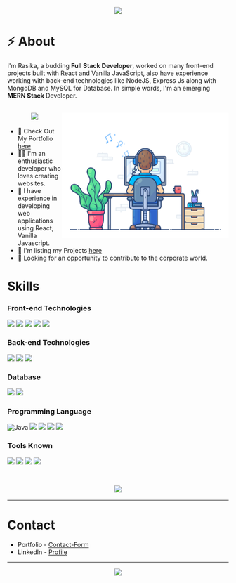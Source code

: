 <p align="center"><img src="https://readme-typing-svg.herokuapp.com?font=Fira+Code&weight=700&size=23&pause=2000&width=435&lines=Hello+World%F0%9F%91%8B%2C+I'm+Rasika;Doing+3rd+year+B.Tech+IT+%F0%9F%93%9A" /></p>

# ⚡ About 
    
I'm Rasika, a budding **Full Stack Developer**, worked on many front-end projects built with React and Vanilla JavaScript, also have experience working with back-end technologies like NodeJS, Express Js along with MongoDB and MySQL for Database. In simple words, I'm an emerging **MERN Stack** Developer.
<br/>
<br/>


<img width="380" align="right" src="pc.gif" />

<p align="center"><img height="22" src="https://hits.seeyoufarm.com/api/count/incr/badge.svg?url=https%3A%2F%2Fgithub.com%2Frasika-r&count_bg=%2379C83D&title_bg=%23555555&icon=&icon_color=%23E7E7E7&title=Profile+views&edge_flat=false"/></p>

- 🚀 Check Out My Portfolio [here](https://rasika-portfolio.web.app)
- 👩‍💻 I'm an enthusiastic developer who loves creating websites.
- 🔭 I have experience in developing web applications using React, Vanilla Javascript.
- 🎯 I'm listing my Projects [here](https://rasika-portfolio.web.app/projects)
- 📣 Looking for an opportunity to contribute to the corporate world.


# Skills

### Front-end Technologies
![](https://img.shields.io/badge/React-20232A?style=for-the-badge&logo=react&logoColor=61DAFB)  ![](https://img.shields.io/badge/HTML5-E34F26?style=for-the-badge&logo=html5&logoColor=white) ![](https://img.shields.io/badge/CSS3-1572B6?style=for-the-badge&logo=css3&logoColor=white) ![](https://img.shields.io/badge/JavaScript-F7DF1E?style=for-the-badge&logo=javascript&logoColor=black) ![](https://img.shields.io/badge/Bootstrap-563D7C?style=for-the-badge&logo=bootstrap&logoColor=white)

### Back-end Technologies 
![](https://img.shields.io/badge/Node.js-43853D?style=for-the-badge&logo=node.js&logoColor=white) ![](https://img.shields.io/badge/Express.js-404D59?style=for-the-badge) ![](https://img.shields.io/badge/Firebase-FFCA28.svg?style=for-the-badge&logo=Firebase&logoColor=black)

### Database
![](https://img.shields.io/badge/MongoDB-47A248.svg?style=for-the-badge&logo=MongoDB&logoColor=white) ![](https://img.shields.io/badge/MySQL-4479A1.svg?style=for-the-badge&logo=MySQL&logoColor=white)

### Programming Language
![Java](https://img.shields.io/badge/java-%23ED8B00.svg?style=for-the-badge&logo=java&logoColor=white) ![](https://img.shields.io/badge/Python-3776AB.svg?style=for-the-badge&logo=Python&logoColor=white) ![](https://img.shields.io/badge/JavaScript-F7DF1E.svg?style=for-the-badge&logo=JavaScript&logoColor=black) ![](https://img.shields.io/badge/C-A8B9CC.svg?style=for-the-badge&logo=C&logoColor=black) ![](https://img.shields.io/badge/C++-00599C.svg?style=for-the-badge&logo=C++&logoColor=white)

### Tools Known
![](https://img.shields.io/badge/Git-F05032.svg?style=for-the-badge&logo=Git&logoColor=white) ![](https://img.shields.io/badge/GitHub-181717.svg?style=for-the-badge&logo=GitHub&logoColor=white) ![](https://img.shields.io/badge/Postman-FF6C37.svg?style=for-the-badge&logo=Postman&logoColor=white) ![](https://img.shields.io/badge/Figma-F24E1E?style=for-the-badge&logo=figma&logoColor=white)

<br/>
<p align="center"><img src="https://github-readme-stats.vercel.app/api/top-langs/?username=rasika-r&theme=vision-friendly-dark&show_icons=true&hide_border=false&layout=compact"/></p>
<hr/>

# Contact 

- Portfolio - [Contact-Form](https://rasika-portfolio.web.app/contact)
- LinkedIn - [Profile](https://www.linkedin.com/in/rasika-r-0b8990245/)


<hr/>

<p align="center"><img src="https://github-readme-streak-stats.herokuapp.com/?user=rasika-r&theme=omni&hide_border=false"/></p>

